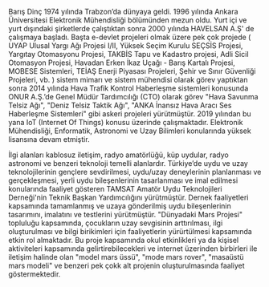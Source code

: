 Barış Dinç 1974 yılında Trabzon’da dünyaya geldi. 1996 yılında Ankara Üniversitesi Elektronik Mühendisliği bölümünden mezun oldu. 
Yurt içi ve yurt dışındaki şirketlerde çalıştıktan sonra 2000 yılında HAVELSAN A.Ş' de çalışmaya başladı. 
Başta e-devlet projeleri olmak üzere pek çok projede ( UYAP Ulusal Yargı Ağı Projesi I/II, Yüksek Seçim Kurulu SEÇSİS Projesi, 
Yargıtay Otomasyonu Projesi, TAKBİS Tapu ve Kadastro projesi, Adli Sicil Otomasyon Projesi, Havadan Erken İkaz Uçağı - Barış Kartalı Projesi, 
MOBESE Sistemleri, TEİAŞ Enerji Piyasası Projeleri, Şehir ve Sınır Güvenliği Projeleri, vb. ) sistem mimarı ve sistem mühendisi 
olarak görev yaptıktan sonra 2014 yılında Hava Trafik Kontrol Haberleşme sistemleri konusunda ONUR A.Ş.’de 
Genel Müdür Tardımcılığı (CTO) olarak görev "Hava Savunma Telsiz Ağı", "Deniz Telsiz Taktik Ağı", "ANKA İnansız Hava Aracı Ses Haberleşme Sistemleri" 
gibi askeri projeleri yürütmüştür. 2019 yılından bu yana IoT (Internet Of Things) konusu üzerinde çalışmaktadır.
Elektronik Mühendisliği, Enformatik, Astronomi ve Uzay Bilimleri konularında yüksek lisansına devam etmiştir. 

İlgi alanları kablosuz iletişim, radyo amatörlüğü, küp uydular, radyo astronomi ve benzeri teknoloji temelli alanlardır. 
Türkiye’de uydu ve uzay teknolojilerinin gençlere sevdirilmesi, uydu/uzay deneylerinin planlanması ve gerçekleşmesi, 
yerli uydu bileşenlerinin tasarlanması ve imal edilmesi konularında faaliyet gösteren 
TAMSAT Amatör Uydu Teknolojileri Derneği'nin Teknik Başkan Yardımcılığını yürütmüştür.
Dernek faaliyetleri kapsamında tamamlanmış ve uzaya gönderilmiş uydu bileşenlerinin tasarımını, imalatını ve testlerini yürütmüştür.
"Dünyadaki Mars Projesi" topluluğu kapsamında, çocukların uzay sevgisinin arttırılması, ilgi oluşturulması ve bilgi birikimleri için faaliyetlerin 
yürürtülmesi kapsamında etkin rol almaktadır. Bu proje kapsamında okul etkinlikleri ya da kişisel aktiviteleri kapsamında gelirtirebilecekleri ve internet 
üzerinden birbirleri ile iletişim halinde olan  "model mars üssü", "mode mars rover", "masaüstü mars modeli" ve benzeri pek çokk alt projenin
oluşturulmasında faaliyet göstermektedir.
